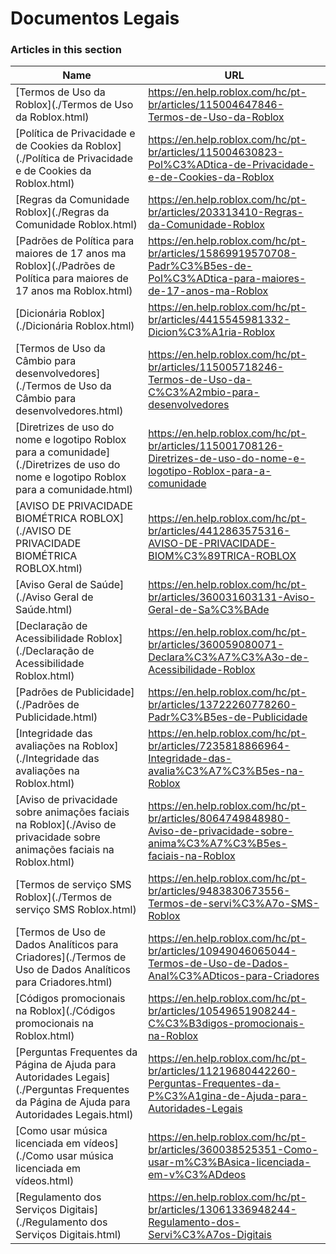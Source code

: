# Documentos Legais  
### Articles in this section
Name|URL
-|-
[Termos de Uso da Roblox](./Termos de Uso da Roblox.html) |https://en.help.roblox.com/hc/pt-br/articles/115004647846-Termos-de-Uso-da-Roblox
[Política de Privacidade e de Cookies da Roblox](./Política de Privacidade e de Cookies da Roblox.html) |https://en.help.roblox.com/hc/pt-br/articles/115004630823-Pol%C3%ADtica-de-Privacidade-e-de-Cookies-da-Roblox
[Regras da Comunidade Roblox](./Regras da Comunidade Roblox.html) |https://en.help.roblox.com/hc/pt-br/articles/203313410-Regras-da-Comunidade-Roblox
[Padrões de Política para maiores de 17 anos ma Roblox](./Padrões de Política para maiores de 17 anos ma Roblox.html) |https://en.help.roblox.com/hc/pt-br/articles/15869919570708-Padr%C3%B5es-de-Pol%C3%ADtica-para-maiores-de-17-anos-ma-Roblox
[Dicionária Roblox](./Dicionária Roblox.html) |https://en.help.roblox.com/hc/pt-br/articles/4415545981332-Dicion%C3%A1ria-Roblox
[Termos de Uso da Câmbio para desenvolvedores](./Termos de Uso da Câmbio para desenvolvedores.html) |https://en.help.roblox.com/hc/pt-br/articles/115005718246-Termos-de-Uso-da-C%C3%A2mbio-para-desenvolvedores
[Diretrizes de uso do nome e logotipo Roblox para a comunidade](./Diretrizes de uso do nome e logotipo Roblox para a comunidade.html) |https://en.help.roblox.com/hc/pt-br/articles/115001708126-Diretrizes-de-uso-do-nome-e-logotipo-Roblox-para-a-comunidade
[AVISO DE PRIVACIDADE BIOMÉTRICA ROBLOX](./AVISO DE PRIVACIDADE BIOMÉTRICA ROBLOX.html) |https://en.help.roblox.com/hc/pt-br/articles/4412863575316-AVISO-DE-PRIVACIDADE-BIOM%C3%89TRICA-ROBLOX
[Aviso Geral de Saúde](./Aviso Geral de Saúde.html) |https://en.help.roblox.com/hc/pt-br/articles/360031603131-Aviso-Geral-de-Sa%C3%BAde
[Declaração de Acessibilidade Roblox](./Declaração de Acessibilidade Roblox.html) |https://en.help.roblox.com/hc/pt-br/articles/360059080071-Declara%C3%A7%C3%A3o-de-Acessibilidade-Roblox
[Padrões de Publicidade](./Padrões de Publicidade.html) |https://en.help.roblox.com/hc/pt-br/articles/13722260778260-Padr%C3%B5es-de-Publicidade
[Integridade das avaliações na Roblox](./Integridade das avaliações na Roblox.html) |https://en.help.roblox.com/hc/pt-br/articles/7235818866964-Integridade-das-avalia%C3%A7%C3%B5es-na-Roblox
[Aviso de privacidade sobre animações faciais na Roblox](./Aviso de privacidade sobre animações faciais na Roblox.html) |https://en.help.roblox.com/hc/pt-br/articles/8064749848980-Aviso-de-privacidade-sobre-anima%C3%A7%C3%B5es-faciais-na-Roblox
[Termos de serviço SMS Roblox](./Termos de serviço SMS Roblox.html) |https://en.help.roblox.com/hc/pt-br/articles/9483830673556-Termos-de-servi%C3%A7o-SMS-Roblox
[Termos de Uso de Dados Analíticos para Criadores](./Termos de Uso de Dados Analíticos para Criadores.html) |https://en.help.roblox.com/hc/pt-br/articles/10949046065044-Termos-de-Uso-de-Dados-Anal%C3%ADticos-para-Criadores
[Códigos promocionais na Roblox](./Códigos promocionais na Roblox.html) |https://en.help.roblox.com/hc/pt-br/articles/10549651908244-C%C3%B3digos-promocionais-na-Roblox
[Perguntas Frequentes da Página de Ajuda para Autoridades Legais](./Perguntas Frequentes da Página de Ajuda para Autoridades Legais.html) |https://en.help.roblox.com/hc/pt-br/articles/11219680442260-Perguntas-Frequentes-da-P%C3%A1gina-de-Ajuda-para-Autoridades-Legais
[Como usar música licenciada em vídeos](./Como usar música licenciada em vídeos.html) |https://en.help.roblox.com/hc/pt-br/articles/360038525351-Como-usar-m%C3%BAsica-licenciada-em-v%C3%ADdeos
[Regulamento dos Serviços Digitais](./Regulamento dos Serviços Digitais.html) |https://en.help.roblox.com/hc/pt-br/articles/13061336948244-Regulamento-dos-Servi%C3%A7os-Digitais